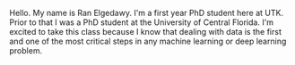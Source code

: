 Hello. My name is Ran Elgedawy. I'm a first year PhD student here at UTK. Prior to that I was a PhD student at the University of Central Florida.
I'm excited to take this class because I know that dealing with data is the first and one of the most critical steps in any machine learning or deep learning problem.

